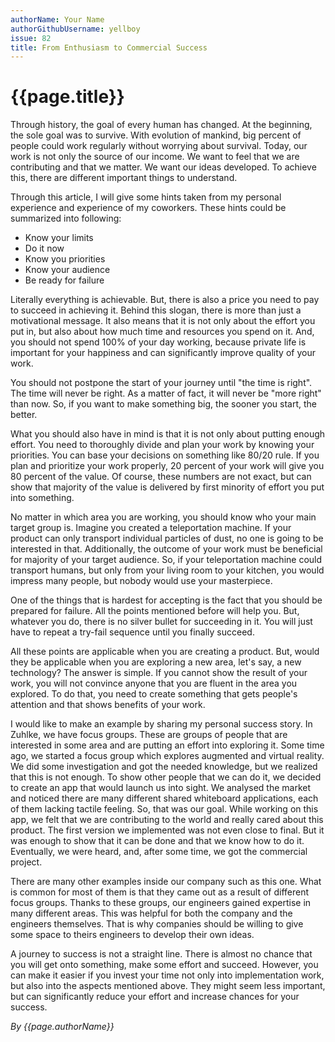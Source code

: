 ```yaml
---
authorName: Your Name
authorGithubUsername: yellboy
issue: 82
title: From Enthusiasm to Commercial Success
---
```

# {{page.title}}

Through history, the goal of every human has changed. At the beginning, the sole goal was to survive. With evolution of mankind, big percent of people could work regularly without worrying about survival. Today, our work is not only the source of our income. We want to feel that we are contributing and that we matter. We want our ideas developed. To achieve this, there are different important things to understand. 

Through this article, I will give some hints taken from my personal experience and experience of my coworkers. These hints could be summarized into following:
* Know your limits
* Do it now
* Know you priorities
* Know your audience
* Be ready for failure

Literally everything is achievable. But, there is also a price you need to pay to succeed in achieving it. Behind this slogan, there is more than just a motivational message. It also means that it is not only about the effort you put in, but also about how much time and resources you spend on it. And, you should not spend 100% of your day working, because private life is important for your happiness and can significantly improve quality of your work.

You should not postpone the start of your journey until "the time is right". The time will never be right. As a matter of fact, it will never be "more right" than now. So, if you want to make something big, the sooner you start, the better.

What you should also have in mind is that it is not only about putting enough effort. You need to thoroughly divide and plan your work by knowing your priorities. You can base your decisions on something like 80/20 rule. If you plan and prioritize your work properly, 20 percent of your work will give you 80 percent of the value. Of course, these numbers are not exact, but can show that majority of the value is delivered by first minority of effort you put into something.

No matter in which area you are working, you should know who your main target group is. Imagine you created a teleportation machine. If your product can only transport individual particles of dust, no one is going to be interested in that. Additionally, the outcome of your work must be beneficial for majority of your target audience. So, if your teleportation machine could transport humans, but only from your living room to your kitchen, you would impress many people, but nobody would use your masterpiece.

One of the things that is hardest for accepting is the fact that you should be prepared for failure. All the points mentioned before will help you. But, whatever you do, there is no silver bullet for succeeding in it. You will just have to repeat a try-fail sequence until you finally succeed. 

All these points are applicable when you are creating a product. But, would they be applicable when you are exploring a new area, let's say, a new technology? The answer is simple. If you cannot show the result of your work, you will not convince anyone that you are fluent in the area you explored. To do that, you need to create something that gets people's attention and that shows benefits of your work.

I would like to make an example by sharing my personal success story. In Zuhlke, we have focus groups. These are groups of people that are interested in some area and are putting an effort into exploring it. Some time ago, we started a focus group which explores augmented and virtual reality. We did some investigation and got the needed knowledge, but we realized that this is not enough. To show other people that we can do it, we decided to create an app that would launch us into sight. We analysed the market and noticed there are many different shared whiteboard applications, each of them lacking tactile feeling. So, that was our goal. While working on this app, we felt that we are contributing to the world and really cared about this product. The first version we implemented was not even close to final. But it was enough to show that it can be done and that we know how to do it. Eventually, we were heard, and, after some time, we got the commercial project.

There are many other examples inside our company such as this one. What is common for most of them is that they came out as a result of different focus groups. Thanks to these groups, our engineers gained expertise in many different areas. This was helpful for both the company and the engineers themselves. That is why companies should be willing to give some space to theirs engineers to develop their own ideas.

A journey to success is not a straight line. There is almost no chance that you will get onto something, make some effort and succeed. However, you can make it easier if you invest your time not only into implementation work, but also into the aspects mentioned above. They might seem less important, but can significantly reduce your effort and increase chances for your success.

*By {{page.authorName}}*
